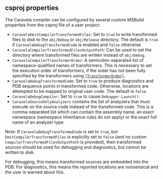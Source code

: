 ## csproj properties

The Caravela compiler can be configured by several custom MSBuild properties from the csproj file of a user project:

* `CaravelaEmitCompilerTransformedFiles`: Set to `true` to write transformed files to disk to the `obj/Debug` or `obj/Release` directory. The default is `true` if `CaravelaDebugTransformedCode` is enabled and `false` otherwise.
* `CaravelaCompilerTransformedFilesOutputPath`: Can be used to set the directory where transformed files are written instead of `obj/Debug`.
* `CaravelaCompilerTransformerOrder`: A semicolon-separated list of namespace-qualified names of transformers. This is necessary to set the execution order of transformers, if the order has not been fully specified by the transformers using [`[TransformerOrder]`](API.md#TransformerOrderAttribute).
* `CaravelaDebugTransformedCode`: Set to `true` to produce diagnostics and PDB sequence points in transformed code. Otherwise, locations are attempted to be mapped to original user code. The default is `false`.
* `CaravelaDebugCompiler`: Set to `true` to cause `Debugger.Launch()`.
* `CaravelaSourceOnlyAnalyzers` contains the list of analyzers that must execute on the source code instead of the transformed code. This is a comma-separated list which can contain the assembly name, an exact namespace (namespace inheritance rules do not apply) or the exact full name of an analyzer type.

Note: If `CaravelaDebugTransformedCode` is set to `true`, but `EmitCompilerTransformedFiles` is explicitly set to `false` (and no custom `CompilerTransformedFilesOutputPath` is provided), then transformed sources should be used for debugging and diagnostics, but cannot be written to disk.

For debugging, this means transformed sources are embedded into the PDB. For diagnostics, this means the reported locations are nonsensical and the user is warned about this.